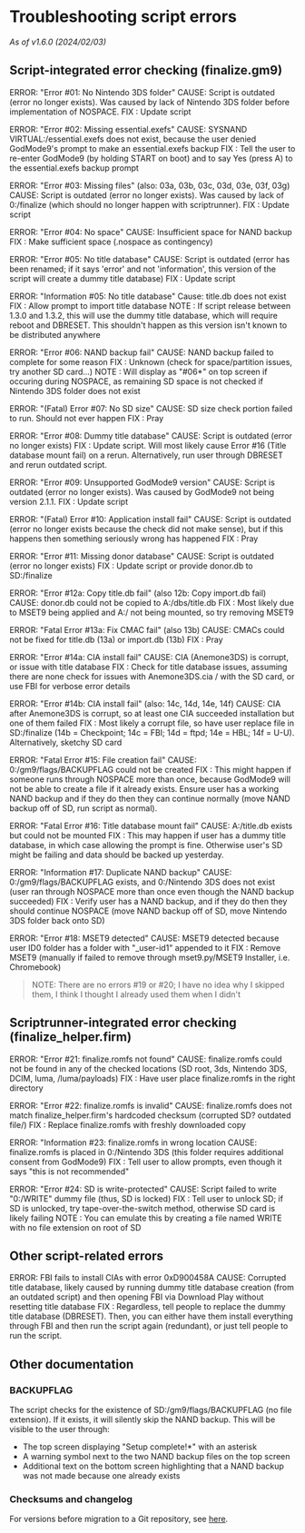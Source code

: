 # Troubleshooting script errors
*As of v1.6.0 (2024/02/03)*

## Script-integrated error checking (finalize.gm9)

ERROR: "Error #01: No Nintendo 3DS folder"
CAUSE: Script is outdated (error no longer exists). Was caused by lack of Nintendo 3DS folder before implementation of NOSPACE.
FIX  : Update script

ERROR: "Error #02: Missing essential.exefs"
CAUSE: SYSNAND VIRTUAL:/essential.exefs does not exist, because the user denied GodMode9's prompt to make an essential.exefs backup
FIX  : Tell the user to re-enter GodMode9 (by holding START on boot) and to say Yes (press A) to the essential.exefs backup prompt

ERROR: "Error #03: Missing files" (also: 03a, 03b, 03c, 03d, 03e, 03f, 03g)
CAUSE: Script is outdated (error no longer exists). Was caused by lack of 0:/finalize (which should no longer happen with scriptrunner).
FIX  : Update script

ERROR: "Error #04: No space"
CAUSE: Insufficient space for NAND backup
FIX  : Make sufficient space (.nospace as contingency)

ERROR: "Error #05: No title database"
CAUSE: Script is outdated (error has been renamed; if it says 'error' and not 'information', this version of the script will create a dummy title database)
FIX  : Update script

ERROR: "Information #05: No title database"
Cause: title.db does not exist
FIX  : Allow prompt to import title database
NOTE : If script release between 1.3.0 and 1.3.2, this will use the dummy title database, which will require reboot and DBRESET. This shouldn't happen as this version isn't known to be distributed anywhere

ERROR: "Error #06: NAND backup fail"
CAUSE: NAND backup failed to complete for some reason
FIX  : Unknown (check for space/partition issues, try another SD card...)
NOTE : Will display as "#06*" on top screen if occuring during NOSPACE, as remaining SD space is not checked if Nintendo 3DS folder does not exist

ERROR: "(Fatal) Error #07: No SD size"
CAUSE: SD size check portion failed to run. Should not ever happen
FIX  : Pray

ERROR: "Error #08: Dummy title database"
CAUSE: Script is outdated (error no longer exists)
FIX  : Update script. Will most likely cause Error #16 (Title database mount fail) on a rerun. Alternatively, run user through DBRESET and rerun outdated script.

ERROR: "Error #09: Unsupported GodMode9 version"
CAUSE: Script is outdated (error no longer exists). Was caused by GodMode9 not being version 2.1.1.
FIX  : Update script

ERROR: "(Fatal) Error #10: Application install fail"
CAUSE: Script is outdated (error no longer exists because the check did not make sense), but if this happens then something seriously wrong has happened
FIX  : Pray

ERROR: "Error #11: Missing donor database"
CAUSE: Script is outdated (error no longer exists)
FIX  : Update script or provide donor.db to SD:/finalize

ERROR: "Error #12a: Copy title.db fail" (also 12b: Copy import.db fail)
CAUSE: donor.db could not be copied to A:/dbs/title.db
FIX  : Most likely due to MSET9 being applied and A:/ not being mounted, so try removing MSET9

ERROR: "Fatal Error #13a: Fix CMAC fail" (also 13b)
CAUSE: CMACs could not be fixed for title.db (13a) or import.db (13b)
FIX  : Pray

ERROR: "Error #14a: CIA install fail"
CAUSE: CIA (Anemone3DS) is corrupt, or issue with title database
FIX  : Check for title database issues, assuming there are none check for issues with Anemone3DS.cia / with the SD card, or use FBI for verbose error details

ERROR: "Error #14b: CIA install fail" (also: 14c, 14d, 14e, 14f)
CAUSE: CIA after Anemone3DS is corrupt, so at least one CIA succeeded installation but one of them failed
FIX  : Most likely a corrupt file, so have user replace file in SD:/finalize (14b = Checkpoint; 14c = FBI; 14d = ftpd; 14e = HBL; 14f = U-U). Alternatively, sketchy SD card

ERROR: "Fatal Error #15: File creation fail"
CAUSE: 0:/gm9/flags/BACKUPFLAG could not be created
FIX  : This might happen if someone runs through NOSPACE more than once, because GodMode9 will not be able to create a file if it already exists. Ensure user has a working NAND backup and if they do then they can continue normally (move NAND backup off of SD, run script as normal).

ERROR: "Fatal Error #16: Title database mount fail"
CAUSE: A:/title.db exists but could not be mounted
FIX  : This may happen if user has a dummy title database, in which case allowing the prompt is fine. Otherwise user's SD might be failing and data should be backed up yesterday.

ERROR: "Information #17: Duplicate NAND backup"
CAUSE: 0:/gm9/flags/BACKUPFLAG exists, and 0:/Nintendo 3DS does not exist (user ran through NOSPACE more than once even though the NAND backup succeeded)
FIX  : Verify user has a NAND backup, and if they do then they should continue NOSPACE (move NAND backup off of SD, move Nintendo 3DS folder back onto SD)

ERROR: "Error #18: MSET9 detected"
CAUSE: MSET9 detected because user ID0 folder has a folder with "_user-id1" appended to it
FIX  : Remove MSET9 (manually if failed to remove through mset9.py/MSET9 Installer, i.e. Chromebook)

> NOTE: There are no errors #19 or #20; I have no idea why I skipped them, I think I thought I already used them when I didn't


## Scriptrunner-integrated error checking (finalize_helper.firm)

ERROR: "Error #21: finalize.romfs not found"
CAUSE: finalize.romfs could not be found in any of the checked locations (SD root, 3ds, Nintendo 3DS, DCIM, luma, /luma/payloads)
FIX  : Have user place finalize.romfs in the right directory

ERROR: "Error #22: finalize.romfs is invalid"
CAUSE: finalize.romfs does not match finalize_helper.firm's hardcoded checksum (corrupted SD? outdated file/)
FIX  : Replace finalize.romfs with freshly downloaded copy

ERROR: "Information #23: finalize.romfs in wrong location
CAUSE: finalize.romfs is placed in 0:/Nintendo 3DS (this folder requires additional consent from GodMode9)
FIX  : Tell user to allow prompts, even though it says "this is not recommended"

ERROR: "Error #24: SD is write-protected"
CAUSE: Script failed to write "0:/WRITE" dummy file (thus, SD is locked)
FIX  : Tell user to unlock SD; if SD is unlocked, try tape-over-the-switch method, otherwise SD card is likely failing
NOTE : You can emulate this by creating a file named WRITE with no file extension on root of SD

## Other script-related errors

ERROR: FBI fails to install CIAs with error 0xD900458A
CAUSE: Corrupted title database, likely caused by running dummy title database creation (from an outdated script) and then opening FBI via Download Play without resetting title database
FIX  : Regardless, tell people to replace the dummy title database (DBRESET). Then, you can either have them install everything through FBI and then run the script again (redundant), or just tell people to run the script.

## Other documentation

### BACKUPFLAG

The script checks for the existence of SD:/gm9/flags/BACKUPFLAG (no file extension). If it exists, it will silently skip the NAND backup. This will be visible to the user through:

- The top screen displaying "Setup complete!*" with an asterisk
- A warning symbol next to the two NAND backup files on the top screen
- Additional text on the bottom screen highlighting that a NAND backup was not made because one already exists


### Checksums and changelog

For versions before migration to a Git repository, see [here](https://gist.github.com/lilyuwuu/8a7ce43263fe498b7fb0a403ea5eaff3).


